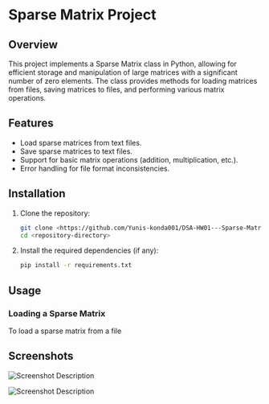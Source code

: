 # Sparse Matrix Project

## Overview

This project implements a Sparse Matrix class in Python, allowing for efficient storage and manipulation of large matrices with a significant number of zero elements. The class provides methods for loading matrices from files, saving matrices to files, and performing various matrix operations.

## Features

- Load sparse matrices from text files.
- Save sparse matrices to text files.
- Support for basic matrix operations (addition, multiplication, etc.).
- Error handling for file format inconsistencies.

## Installation

1. Clone the repository:
   ```bash
   git clone <https://github.com/Yunis-konda001/DSA-HW01---Sparse-Matrices>
   cd <repository-directory>
   ```

2. Install the required dependencies (if any):
   ```bash
   pip install -r requirements.txt
   ```

## Usage

### Loading a Sparse Matrix

To load a sparse matrix from a file


## Screenshots

![Screenshot Description](https://i.imgur.com/wxLN9ad.png)

![Screenshot Description](https://i.imgur.com/B7BxPSA.png)

